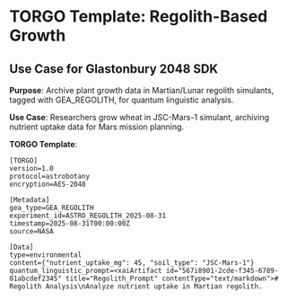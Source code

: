 # TORGO Template: Regolith-Based Growth
## Use Case for Glastonbury 2048 SDK

**Purpose**: Archive plant growth data in Martian/Lunar regolith simulants, tagged with GEA_REGOLITH, for quantum linguistic analysis.

**Use Case**: Researchers grow wheat in JSC-Mars-1 simulant, archiving nutrient uptake data for Mars mission planning.

**TORGO Template**:
```
[TORGO]
version=1.0
protocol=astrobotany
encryption=AES-2048

[Metadata]
gea_type=GEA_REGOLITH
experiment_id=ASTRO_REGOLITH_2025-08-31
timestamp=2025-08-31T00:00:00Z
source=NASA

[Data]
type=environmental
content={"nutrient_uptake_mg": 45, "soil_type": "JSC-Mars-1"}
quantum_linguistic_prompt=<xaiArtifact id="567i8901-2cde-f345-6789-01abcdef2345" title="Regolith_Prompt" contentType="text/markdown"># Regolith Analysis\nAnalyze nutrient uptake in Martian regolith.